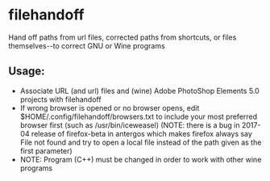 # filehandoff
Hand off paths from url files, corrected paths from shortcuts, or files themselves--to correct GNU or Wine programs

## Usage:
* Associate URL (and url) files and (wine) Adobe PhotoShop Elements 5.0 projects with filehandoff
* If wrong browser is opened or no browser opens, edit 
    $HOME/.config/filehandoff/browsers.txt
    to include your most preferred browser first (such as /usr/bin/iceweasel)
(NOTE: there is a bug in 2017-04 release of firefox-beta in antergos which makes firefox always say File not found and try to open a local file instead of the path given as the first parameter)
* NOTE: Program (C++) must be changed in order to work with other wine programs
